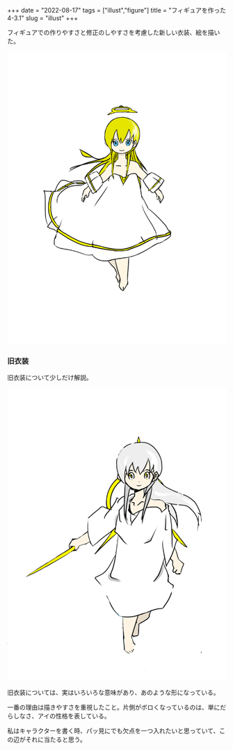 +++
date = "2022-08-17"
tags = ["illust","figure"]
title = "フィギュアを作った4-3.1"
slug = "illust"
+++

フィギュアでの作りやすさと修正のしやすさを考慮した新しい衣装、絵を描いた。

![](/img/ai_41.png)

### 旧衣装

旧衣装について少しだけ解説。

![](/img/min/ai_02.webp)

旧衣装については、実はいろいろな意味があり、あのような形になっている。

一番の理由は描きやすさを重視したこと。片側がボロくなっているのは、単にだらしなさ、アイの性格を表している。

私はキャラクターを書く時、パッ見にでも欠点を一つ入れたいと思っていて、この辺がそれに当たると思う。

